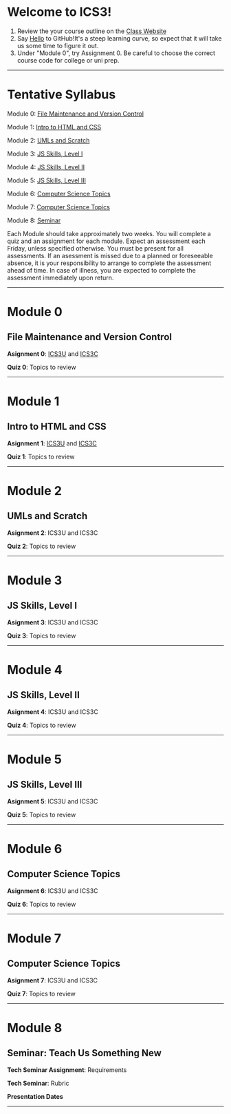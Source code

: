 # Welcome to ICS3!

  1. Review the your course outline on the [Class Website](https://ics3u-ics3c.github.io/2018-Fall-3/) 
  2. Say [Hello](https://guides.github.com/activities/hello-world/) to GitHub!It's a steep learning curve, so expect that it will take us some time to figure it out.
  4. Under "Module 0", try Assignment 0. Be careful to choose the correct course code for college or uni prep.
---

# Tentative Syllabus

Module 0: [File Maintenance and Version Control](#module-0)

Module 1: [Intro to HTML and CSS](#module-1)

Module 2: [UMLs and Scratch](#module-2)
   
Module 3: [JS Skills, Level I](#module-3)

Module 4: [JS Skills, Level II](#module-4)

Module 5: [JS Skills, Level III](#module-5)

Module 6: [Computer Science Topics](#module-6)

Module 7: [Computer Science Topics](#module-7)

Module 8: [Seminar](#module-8)

Each Module should take approximately two weeks. You will complete a quiz and an assignment for each module. Expect an assessment each Friday, unless specified otherwise. You must be present for all assessments. If an asessment is missed due to a planned or foreseeable absence, it is your responsibility to arrange to complete the assessment ahead of time. In case of illness, you are expected to complete the assessment immediately upon return.

---

# Module 0
## File Maintenance and Version Control

**Asignment 0**: [ICS3U](https://classroom.github.com/a/aBauRsn4) and [ICS3C](https://classroom.github.com/a/aBauRsn4)

**Quiz 0**: Topics to review

---

# Module 1
## Intro to HTML and CSS

**Asignment 1**: [ICS3U](https://classroom.github.com/a/YhECfunA) and [ICS3C](https://classroom.github.com/a/49WX1EYN)

**Quiz 1**: Topics to review

---

# Module 2
## UMLs and Scratch

**Asignment 2**: ICS3U and ICS3C

**Quiz 2**: Topics to review 

---

# Module 3
## JS Skills, Level I

**Asignment 3**: ICS3U and ICS3C

**Quiz 3**: Topics to review 

---

# Module 4
## JS Skills, Level II

**Asignment 4**: ICS3U and ICS3C

**Quiz 4**: Topics to review

---

# Module 5
## JS Skills, Level III

**Asignment 5**: ICS3U and ICS3C

**Quiz 5**: Topics to review

---

# Module 6
## Computer Science Topics

**Asignment 6**: ICS3U and ICS3C

**Quiz 6**: Topics to review

---

# Module 7
## Computer Science Topics

**Asignment 7**: ICS3U and ICS3C

**Quiz 7**: Topics to review

--- 

# Module 8
## Seminar: Teach Us Something New

**Tech Seminar Assignment**: Requirements

**Tech Seminar**: Rubric

**Presentation Dates**

---
